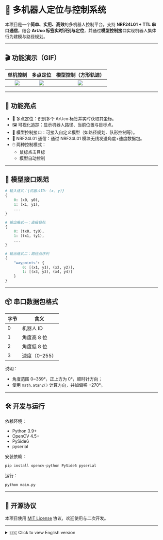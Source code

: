 # 🤖 多机器人定位与控制系统

本项目是一个**简单、实用、高效**的多机器人控制平台，支持 **NRF24L01 + TTL 串口通信**，结合 **ArUco 标签实时识别与定位**，并通过**模型控制接口**实现机器人集体行为建模与路径规划。

---

## 🎬 功能演示（GIF）

| 单机控制 | 多点定位 | 模型控制（方形轨迹） |
|:--------:|:--------:|:--------------------:|
| ![](gif/A_demonstration_of_a_single_machine.gif) | ![](gif/locate-multiple-points.gif) | ![](gif/model-control.gif) |

---

## 🧩 功能亮点

- 📍 多点定位：识别多个 ArUco 标签并实时获取其坐标。
- 🖼️ 可视化追踪：显示机器人路径、当前位置与目标点。
- 🧠 模型控制接口：可接入自定义模型（如路径规划、队形控制等）。
- 📡 NRF24L01 通信：通过 NRF24L01 模块无线发送角度+速度数据包。
- 🖱️ 两种控制模式：
  - 鼠标点击目标
  - 模型自动控制

---

## 🔌 模型接口规范

```python
# 输入格式：{机器人ID: (x, y)}
{
    0: (x0, y0),
    1: (x1, y1),
    ...
}

# 输出格式一：直接目标
{
    0: (tx0, ty0),
    1: (tx1, ty1),
    ...
}

# 输出格式二：路径点序列
{
    "waypoints": {
        0: [(x1, y1), (x2, y2)],
        1: [(x3, y3), (x4, y4)]
    }
}
```

---

## 📦 串口数据包格式

| 字节 | 含义         |
|------|--------------|
| 0    | 机器人 ID    |
| 1    | 角度高 8 位   |
| 2    | 角度低 8 位   |
| 3    | 速度（0–255）|

说明：

- 角度范围 0~359°，正上方为 0°，顺时针方向；
- 使用 `math.atan2()` 计算方向，并加偏移 +270°。

---

## 🛠️ 开发与运行

依赖环境：

- Python 3.9+
- OpenCV 4.5+
- PySide6
- pyserial

安装依赖：

```bash
pip install opencv-python PySide6 pyserial
```

运行：

```bash
python main.py
```

---

## 📜 开源协议

本项目使用 [MIT License](LICENSE) 协议，欢迎使用与二次开发。

---

<details>
<summary>🇺🇸 Click to view English version</summary>

## 🤖 Multi-Robot Localization & Control System

This project is a **simple, practical and efficient** multi-robot control platform, using **NRF24L01 + TTL communication**, real-time **ArUco tag detection**, and a **pluggable model interface** for behavior generation and path planning.

---

### 🎬 Demo Preview (GIF)

| Single Robot | Multi-Point Tracking | Square Model |
|:------------:|:--------------------:|:------------:|
| ![](gif/A_demonstration_of_a_single_machine.gif) | ![](gif/locate-multiple-points.gif) | ![](gif/model-control.gif) |

---

### 🧩 Features

- 📍 Multi-point real-time localization with ArUco
- 🖼️ Visualization of path, targets and positions
- 🧠 Plug-in model interface for path/behavior control
- 📡 NRF24L01 wireless control via 4-byte packets
- 🖱️ Two modes:
  - Manual target mode (via mouse)
  - Model-based control mode

---

### 🔌 Model Interface (Python)

```python
# Input: robot positions
{ 0: (x0, y0), 1: (x1, y1), ... }

# Output A: direct target positions
{ 0: (tx0, ty0), 1: (tx1, ty1), ... }

# Output B: waypoint list per robot
{ "waypoints": { 0: [(x1, y1), (x2, y2)], 1: [(x3, y3), (x4, y4)] } }
```

---

### 📦 Data Packet Format

| Byte | Meaning         |
|------|-----------------|
| 0    | Robot ID        |
| 1    | Angle high byte |
| 2    | Angle low byte  |
| 3    | Speed (0–255)   |

Angle is calculated as:

```python
angle = int((atan2(ty - ry, tx - rx) * 180 / pi + 360 + 270) % 360)
```

---

### 🛠️ Setup

```bash
pip install opencv-python PySide6 pyserial
python main.py
```

---

### 📜 License

MIT License

</details>
